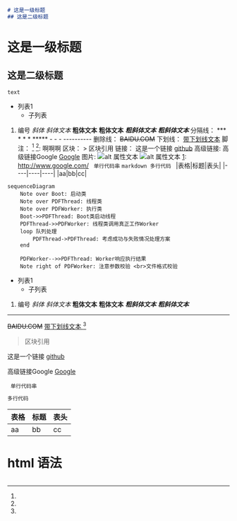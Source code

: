 

```markdown
# 这是一级标题
## 这是二级标题
```

# 这是一级标题
## 这是二级标题

```text```
* 列表1
    - 子列表
1. 编号
*斜体* _斜体文本_ **粗体文本** __粗体文本__ ***粗斜体文本*** ___粗斜体文本___
分隔线： *** * * * ***** - - - ----------
删除线： ~~BAIDU.COM~~
下划线： <u>带下划线文本</u>
脚注： [^要注明的文本] [^要注明的文本]: 啊啊啊
区块： > 区块引用
链接： 这是一个链接 [github](https://www.github.com)
高级链接: 高级链接Google [Google][1]
图片: ![alt 属性文本](图片地址) ![alt 属性文本](图片地址 "可选标题")
[1]: http://www.google.com/
` 单行代码串`
​```markdown 多行代码 ```
|表格|标题|表头|
|----|----|----|
|aa|bb|cc|

```mermaid
sequenceDiagram
    Note over Boot: 启动类
    Note over PDFThread: 线程类
    Note over PDFWorker: 执行类
  	Boot->>PDFThread: Boot类启动线程
    PDFThread->>PDFWorker: 线程类调用真正工作Worker
    loop 队列处理
        PDFThread->PDFThread: 考虑成功与失败情况处理方案
    end
    
    PDFWorker-->>PDFThread: Worker响应执行结果
	Note right of PDFWorker: 注意参数校验 <br>文件格式校验

```



* 列表1
    - 子列表
1. 编号
    *斜体* _斜体文本_ **粗体文本** __粗体文本__ ***粗斜体文本*** ___粗斜体文本___

----------

  ~~BAIDU.COM~~ <u>带下划线文本 </u>[^要注明的文本]
 > 区块引用

这是一个链接 [github](https://www.github.com) 

高级链接Google [Google][1]

 ` 单行代码串`

```markdown
多行代码 
```

| 表格 | 标题 | 表头 |
| ---- | ---- | ---- |
| aa   | bb   | cc   |

<h1>html 语法</h1>

[^要注明的文本]: 

[1]: http://www.google.com/
```

```